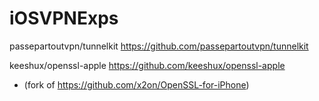 # iOSVPNExps

passepartoutvpn/tunnelkit
https://github.com/passepartoutvpn/tunnelkit

keeshux/openssl-apple 
https://github.com/keeshux/openssl-apple
* (fork of https://github.com/x2on/OpenSSL-for-iPhone)
 



